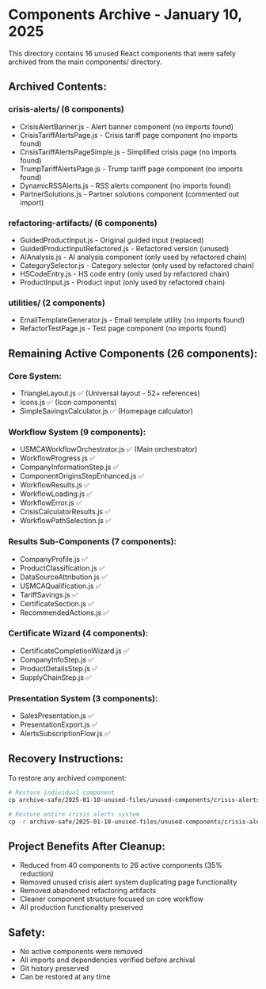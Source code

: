 # Components Archive - January 10, 2025

This directory contains 16 unused React components that were safely archived from the main components/ directory.

## Archived Contents:

### crisis-alerts/ (6 components)
- CrisisAlertBanner.js - Alert banner component (no imports found)
- CrisisTariffAlertsPage.js - Crisis tariff page component (no imports found)
- CrisisTariffAlertsPageSimple.js - Simplified crisis page (no imports found)
- TrumpTariffAlertsPage.js - Trump tariff page component (no imports found)
- DynamicRSSAlerts.js - RSS alerts component (no imports found)
- PartnerSolutions.js - Partner solutions component (commented out import)

### refactoring-artifacts/ (6 components)
- GuidedProductInput.js - Original guided input (replaced)
- GuidedProductInputRefactored.js - Refactored version (unused)
- AIAnalysis.js - AI analysis component (only used by refactored chain)
- CategorySelector.js - Category selector (only used by refactored chain)
- HSCodeEntry.js - HS code entry (only used by refactored chain)
- ProductInput.js - Product input (only used by refactored chain)

### utilities/ (2 components)
- EmailTemplateGenerator.js - Email template utility (no imports found)
- RefactorTestPage.js - Test page component (no imports found)

## Remaining Active Components (26 components):

### Core System:
- TriangleLayout.js ✅ (Universal layout - 52+ references)
- Icons.js ✅ (Icon components)
- SimpleSavingsCalculator.js ✅ (Homepage calculator)

### Workflow System (9 components):
- USMCAWorkflowOrchestrator.js ✅ (Main orchestrator)
- WorkflowProgress.js ✅
- CompanyInformationStep.js ✅
- ComponentOriginsStepEnhanced.js ✅
- WorkflowResults.js ✅
- WorkflowLoading.js ✅
- WorkflowError.js ✅
- CrisisCalculatorResults.js ✅
- WorkflowPathSelection.js ✅

### Results Sub-Components (7 components):
- CompanyProfile.js ✅
- ProductClassification.js ✅
- DataSourceAttribution.js ✅
- USMCAQualification.js ✅
- TariffSavings.js ✅
- CertificateSection.js ✅
- RecommendedActions.js ✅

### Certificate Wizard (4 components):
- CertificateCompletionWizard.js ✅
- CompanyInfoStep.js ✅
- ProductDetailsStep.js ✅
- SupplyChainStep.js ✅

### Presentation System (3 components):
- SalesPresentation.js ✅
- PresentationExport.js ✅
- AlertsSubscriptionFlow.js ✅

## Recovery Instructions:

To restore any archived component:
```bash
# Restore individual component
cp archive-safe/2025-01-10-unused-files/unused-components/crisis-alerts/CrisisAlertBanner.js components/

# Restore entire crisis alerts system
cp -r archive-safe/2025-01-10-unused-files/unused-components/crisis-alerts/* components/
```

## Project Benefits After Cleanup:
- Reduced from 40 components to 26 active components (35% reduction)
- Removed unused crisis alert system duplicating page functionality
- Removed abandoned refactoring artifacts
- Cleaner component structure focused on core workflow
- All production functionality preserved

## Safety:
- No active components were removed
- All imports and dependencies verified before archival
- Git history preserved
- Can be restored at any time